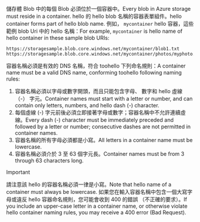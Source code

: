 <span data-ttu-id="f377a-101">儲存體 Blob 中的每個 Blob 必須位於一個容器中。</span><span class="sxs-lookup"><span data-stu-id="f377a-101">Every blob in Azure storage must reside in a container.</span></span> <span data-ttu-id="f377a-102">hello 的 hello blob 名稱的容器表單組件。</span><span class="sxs-lookup"><span data-stu-id="f377a-102">hello container forms part of hello blob name.</span></span> <span data-ttu-id="f377a-103">例如， `mycontainer` hello 容器，這些範例 blob Uri 中的 hello 名稱：</span><span class="sxs-lookup"><span data-stu-id="f377a-103">For example, `mycontainer` is hello name of hello container in these sample blob URIs:</span></span>

    https://storagesample.blob.core.windows.net/mycontainer/blob1.txt
    https://storagesample.blob.core.windows.net/mycontainer/photos/myphoto.jpg

<span data-ttu-id="f377a-104">容器名稱必須是有效的 DNS 名稱，符合 toohello 下列命名規則：</span><span class="sxs-lookup"><span data-stu-id="f377a-104">A container name must be a valid DNS name, conforming toohello following naming rules:</span></span>

1. <span data-ttu-id="f377a-105">容器名稱必須以字母或數字開頭，而且只能包含字母、 數字和 hello 虛線 （-） 字元。</span><span class="sxs-lookup"><span data-stu-id="f377a-105">Container names must start with a letter or number, and can contain only letters, numbers, and hello dash (-) character.</span></span>
2. <span data-ttu-id="f377a-106">每個虛線 (-) 字元前後必須立即接著字母或數字；容器名稱中不允許連續虛線。</span><span class="sxs-lookup"><span data-stu-id="f377a-106">Every dash (-) character must be immediately preceded and followed by a letter or number; consecutive dashes are not permitted in container names.</span></span>
3. <span data-ttu-id="f377a-107">容器名稱的所有字母必須都是小寫。</span><span class="sxs-lookup"><span data-stu-id="f377a-107">All letters in a container name must be lowercase.</span></span>
4. <span data-ttu-id="f377a-108">容器名稱必須介於 3 至 63 個字元長。</span><span class="sxs-lookup"><span data-stu-id="f377a-108">Container names must be from 3 through 63 characters long.</span></span>

> [!IMPORTANT]
> <span data-ttu-id="f377a-109">請注意該 hello 的容器名稱必須一律是小寫。</span><span class="sxs-lookup"><span data-stu-id="f377a-109">Note that hello name of a container must always be lowercase.</span></span> <span data-ttu-id="f377a-110">如果您在輸入容器名稱中包含一個大寫字母或違反 hello 容器命名規則，您可能會收到 400 的錯誤 （不正確的要求）。</span><span class="sxs-lookup"><span data-stu-id="f377a-110">If you include an upper-case letter in a container name, or otherwise violate hello container naming rules, you may receive a 400 error (Bad Request).</span></span> 
> 
> 

